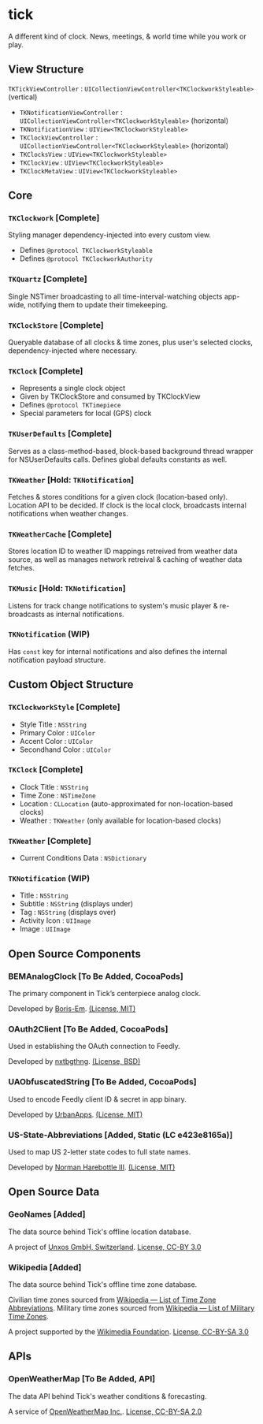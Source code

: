 # tick
A different kind of clock. News, meetings, & world time while you work or play.

## View Structure
`TKTickViewController` : `UICollectionViewController<TKClockworkStyleable>` (vertical)
- `TKNotificationViewController` : `UICollectionViewController<TKClockworkStyleable>` (horizontal)
 - `TKNotificationView` : `UIView<TKClockworkStyleable>`
- `TKClockViewController` : `UICollectionViewController<TKClockworkStyleable>` (horizontal)
 - `TKClocksView` : `UIView<TKClockworkStyleable>`
 - `TKClockView` : `UIView<TKClockworkStyleable>`
- `TKClockMetaView` : `UIView<TKClockworkStyleable>`


## Core

### `TKClockwork` [Complete]
Styling manager dependency-injected into every custom view.

- Defines `@protocol TKClockworkStyleable`
- Defines `@protocol TKClockworkAuthority`

### `TKQuartz` [Complete]
Single NSTimer broadcasting to all time-interval-watching objects app-wide, notifying them to update their timekeeping.

### `TKClockStore` [Complete]
Queryable database of all clocks & time zones, plus user's selected clocks, dependency-injected where necessary.

### `TKClock` [Complete]
- Represents a single clock object
- Given by TKClockStore and consumed by TKClockView
- Defines `@protocol TKTimepiece`
- Special parameters for local (GPS) clock

### `TKUserDefaults` [Complete]
Serves as a class-method-based, block-based background thread wrapper for NSUserDefaults calls. Defines global defaults constants as well.

### `TKWeather` [Hold: `TKNotification`]
Fetches & stores conditions for a given clock (location-based only). Location API to be decided. If clock is the local clock, broadcasts internal notifications when weather changes.

### `TKWeatherCache` [Complete]
Stores location ID to weather ID mappings retreived from weather data source, as well as manages network retreival & caching of weather data fetches.

### `TKMusic` [Hold: `TKNotification`]
Listens for track change notifications to system's music player & re-broadcasts as internal notifications.

### `TKNotification` (WIP)
Has `const` key for internal notifications and also defines the internal notification payload structure.


## Custom Object Structure

### `TKClockworkStyle` [Complete]

- Style Title : `NSString`
- Primary Color : `UIColor`
- Accent Color : `UIColor`
- Secondhand Color : `UIColor`

### `TKClock` [Complete]

- Clock Title : `NSString`
- Time Zone : `NSTimeZone`
- Location : `CLLocation` (auto-approximated for non-location-based clocks)
- Weather : `TKWeather` (only available for location-based clocks)

### `TKWeather` [Complete]

- Current Conditions Data : `NSDictionary`

### `TKNotification` (WIP)

- Title : `NSString`
- Subtitle : `NSString` (displays under)
- Tag : `NSString` (displays over)
- Activity Icon : `UIImage`
- Image : `UIImage`


## Open Source Components

### BEMAnalogClock [To Be Added, CocoaPods]
The primary component in Tick’s centerpiece analog clock.

Developed by [Boris-Em](https://github.com/Boris-Em/BEMAnalogClock). [(License, MIT)](https://github.com/Boris-Em/BEMAnalogClock/blob/master/LICENSE)

### OAuth2Client [To Be Added, CocoaPods]
Used in establishing the OAuth connection to Feedly.

Developed by [nxtbgthng](https://github.com/nxtbgthng/OAuth2Client). [(License, BSD)](https://github.com/nxtbgthng/OAuth2Client#bsd-license)

### UAObfuscatedString [To Be Added, CocoaPods]
Used to encode Feedly client ID & secret in app binary.

Developed by [UrbanApps](https://github.com/UrbanApps/UAObfuscatedString). [(License, MIT)](https://github.com/UrbanApps/UAObfuscatedString/blob/master/LICENSE)

### US-State-Abbreviations [Added, Static (LC e423e8165a)]
Used to map US 2-letter state codes to full state names.

Developed by [Norman Harebottle III](https://github.com/normanhh3/US-State-Abbreviations). [(License, MIT)](https://github.com/normanhh3/US-State-Abbreviations/blob/master/LICENSE)


## Open Source Data

### GeoNames [Added]
The data source behind Tick's offline location database.

A project of [Unxos GmbH, Switzerland](http://www.geonames.org). [License, CC-BY 3.0](https://creativecommons.org/licenses/by/3.0/)

### Wikipedia [Added]
The data source behind Tick's offline time zone database.

Civilian time zones sourced from [Wikipedia — List of Time Zone Abbreviations](https://en.wikipedia.org/wiki/List_of_time_zone_abbreviations).
Military time zones sourced from [Wikipedia — List of Military Time Zones](https://en.wikipedia.org/wiki/List_of_military_time_zones).

A project supported by the [Wikimedia Foundation](https://en.wikipedia.org/wiki/Main_Page). [License, CC-BY-SA 3.0](https://creativecommons.org/licenses/by-sa/3.0/)


## APIs

### OpenWeatherMap [To Be Added, API]
The data API behind Tick's weather conditions & forecasting.

A service of [OpenWeatherMap Inc.](http://openweathermap.org). [License, CC-BY-SA 2.0](https://creativecommons.org/licenses/by-sa/2.0/)